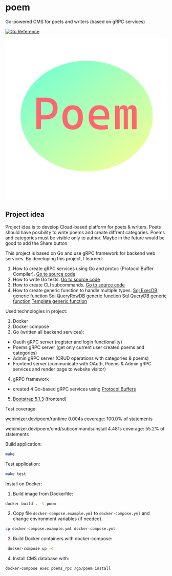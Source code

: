 # poem
Go-powered CMS for poets and writers (based on gRPC services)

[![Go Reference](https://pkg.go.dev/badge/webimizer.dev/poem.svg)](https://pkg.go.dev/webimizer.dev/poem)

![Poem](cmd/subcommands/adminfrontend/assets/img/poem_logo.png "Poem")
## Project idea
Project idea is to develop Cload-based platform for poets & writers. Poets should have posibility to write poems and create diffrent categories. Poems and categories must be visible only to author. Maybe in the future would be good to add the Share button. 

This project is based on Go and use gRPC framework for backend web services. 
By developing this project, I learned:
1. How to create gRPC services using Go and protoc (Protocol Buffer Compiler). [Go to source code](https://github.com/vaclovas2020/poem/blob/main/poems/poems.proto)
2. How to write Go tests. [Go to source code](https://github.com/vaclovas2020/poem/blob/main/poem_test.go)
3. How to create CLI subcommands. [Go to source code](https://github.com/vaclovas2020/poem/blob/main/cmd/subcommands/subcommands.go)
4. How to create generic function to handle multiple types. [Sql ExecDB generic function](https://github.com/vaclovas2020/poem/blob/main/runtime/db_exec.go) [Sql QueryRowDB generic function](https://github.com/vaclovas2020/poem/blob/main/runtime/db_query_row.go) [Sql QueryDB generic function](https://github.com/vaclovas2020/poem/blob/main/runtime/db_query.go) [Template generic function](https://github.com/vaclovas2020/poem/blob/main/runtime/generic_template.go)

Used technologies in project:
1. Docker
2. Docker compose
3. Go (written all backend services):
- Oauth gRPC server (register and login functionality)
- Poems gRPC server (get only current user created poems and categories)
- Admin gRPC server  (CRUD operations with categories & poems)
- Frontend server (communicate with OAuth, Poems & Admin gRPC services and render page to website visitor)
4. gRPC framework
- created 4 Go-based gRPC services using [Protocol Buffers](https://developers.google.com/protocol-buffers/docs/gotutorial)
5. [Bootstrap 5.1.3](https://getbootstrap.com/docs/5.1/getting-started/introduction/) (frontend)

Test coverage:

webimizer.dev/poem/runtime	0.004s	coverage: 100.0% of statements

webimizer.dev/poem/cmd/subcommands/install	4.481s	coverage: 55.2% of statements

Build application:
```sh
make
```

Test application:
```sh
make test
```

Install on Docker:
1. Build image from Dockerfile:
```sh
docker build . -t poem
```
2. Copy file ```docker-compose.example.yml``` to ```docker-compose.yml``` and change environment variables (if needed).

```sh
cp docker-compose.example.yml docker-compose.yml
```

3. Build Docker containers with docker-compose:
```sh
 docker-compose up -d
```
4. Install CMS database with:
```sh
docker-compose exec poems_rpc /go/poem install
```